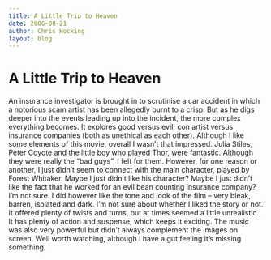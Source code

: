 ```yaml
---
title: A Little Trip to Heaven
date: 2006-08-21
author: Chris Hocking
layout: blog
---
```

# A Little Trip to Heaven

An insurance investigator is brought in to scrutinise a car accident in which a notorious scam artist has been allegedly burnt to a crisp. But as he digs deeper into the events leading up into the incident, the more complex everything becomes. It explores good versus evil; con artist versus insurance companies (both as unethical as each other). Although I like some elements of this movie, overall I wasn’t that impressed. Julia Stiles, Peter Coyote and the little boy who played Thor, were fantastic. Although they were really the “bad guys”, I felt for them. However, for one reason or another, I just didn’t seem to connect with the main character, played by Forest Whitaker. Maybe I just didn’t like his character? Maybe I just didn’t like the fact that he worked for an evil bean counting insurance company? I’m not sure. I did however like the tone and look of the film – very bleak, barren, isolated and dark. I’m not sure about whether I liked the story or not. It offered plenty of twists and turns, but at times seemed a little unrealistic. It has plenty of action and suspense, which keeps it exciting. The music was also very powerful but didn’t always complement the images on screen. Well worth watching, although I have a gut feeling it’s missing something.